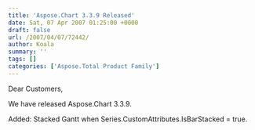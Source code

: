 ```yaml
---
title: 'Aspose.Chart 3.3.9 Released'
date: Sat, 07 Apr 2007 01:25:00 +0000
draft: false
url: /2007/04/07/72442/
author: Koala
summary: ''
tags: []
categories: ['Aspose.Total Product Family']
---
```


Dear Customers,

We have released Aspose.Chart 3.3.9.

Added: Stacked Gantt when Series.CustomAttributes.IsBarStacked = true.








